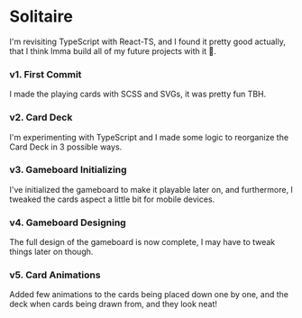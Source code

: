 # Solitaire

I'm revisiting TypeScript with React-TS, and I found it pretty good actually, that I think Imma build all of my future projects with it 🔧.

### v1. First Commit
I made the playing cards with SCSS and SVGs, it was pretty fun TBH.

### v2. Card Deck
I'm experimenting with TypeScript and I made some logic to reorganize the Card Deck in 3 possible ways.

### v3. Gameboard Initializing
I've initialized the gameboard to make it playable later on, and furthermore, I tweaked the cards aspect a little bit for mobile devices.

### v4. Gameboard Designing
The full design of the gameboard is now complete, I may have to tweak things later on though.

### v5. Card Animations
Added few animations to the cards being placed down one by one, and the deck when cards being drawn from, and they look neat!

